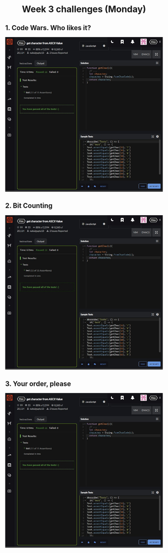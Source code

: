 <h1 align="center">Week 3 challenges (Monday)</h1>

## 1. Code Wars. Who likes it?

![alt text](/src/technologies/week2/Wendesday/ASCI_to_Char.jpg "Understanding ASCII")

## 2. Bit Counting

![alt text](/src/technologies/week2/Wendesday/ASCI_to_Char.jpg "Understanding ASCII")

## 3. Your order, please

![alt text](/src/technologies/week2/Wendesday/ASCI_to_Char.jpg "Understanding ASCII")
